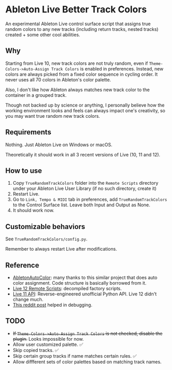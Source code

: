 # Ableton Live Better Track Colors

An experimental Ableton Live control surface script that assigns true random colors to any new tracks (including return tracks, nested tracks) created + some other cool abilities.

## Why

Starting from Live 10, new track colors are not truly random, even if `Theme-Colors->Auto-Assign Track Colors` is enabled in preferences. Instead, new colors are always picked from a fixed color sequence in cycling order. It never uses all 70 colors in Ableton's color palette.

Also, I don't like how Ableton always matches new track color to the container in a grouped track.

Though not backed up by science or anything, I personally believe how the working environment looks and feels can always impact one's creativity, so you may want true random new track colors.

## Requirements

Nothing. Just Ableton Live on Windows or macOS.

Theoretically it should work in all 3 recent versions of Live (10, 11 and 12).

## How to use

1. Copy `TrueRandomTrackColors` folder into the `Remote Scripts` directory under your Ableton Live User Library (if no such directory, create it)
2. Restart Live.
3. Go to `Link, Tempo & MIDI` tab in preferences, add `TrueRandomTrackColors` to the Control Surface list. Leave both Input and Output as None.
4. It should work now.

## Customizable behaviors

See `TrueRandomTrackColors/config.py`.

Remember to always restart Live after modifications.

## Reference

- [AbletonAutoColor](https://github.com/CoryWBoris/AbletonAutoColor/tree/main): many thanks to this similar project that does auto color assignment. Code structure is basically borrowed from it.
- [Live 12 Remote Scripts](https://github.com/gluon/AbletonLive12_MIDIRemoteScripts): decompiled factory scripts.
- [Live 11 API](https://structure-void.com/PythonLiveAPI_documentation/Live11.0.xml): Reverse-engineered unofficial Python API. Live 12 didn't change much.
- [This reddit post](https://www.reddit.com/r/ableton/comments/vtc8s7/writing_my_own_control_surface_script/) helped in debugging.

## TODO

- ~~If `Theme-Colors->Auto-Assign Track Colors` is not checked, disable the plugin.~~ Looks impossible for now.
- Allow user customized palette. ✅
- Skip copied tracks. ✅
- Skip certain group tracks if name matches certain rules. ✅
- Allow diffferent sets of color palettes based on matching track names.